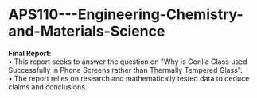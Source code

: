 # APS110---Engineering-Chemistry-and-Materials-Science

**Final Report:**\
• This report seeks to answer the question on "Why is Gorilla Glass used Successfully in Phone Screens rather than Thermally Tempered Glass".\
• The report relies on research and mathematically tested data to deduce claims and conclusions.
